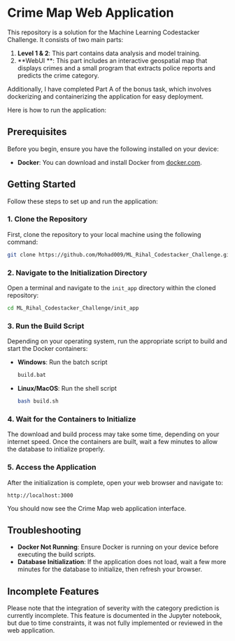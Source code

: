 # Crime Map Web Application

This repository is a solution for the Machine Learning Codestacker Challenge. It consists of two main parts:

1. **Level 1 & 2**: This part contains data analysis and model training.
2. **WebUI **: This part includes an interactive geospatial map that displays crimes and a small program that extracts police reports and predicts the crime category.

Additionally, I have completed Part A of the bonus task, which involves dockerizing and containerizing the application for easy deployment.

Here is how to run the application:

## Prerequisites

Before you begin, ensure you have the following installed on your device:

- **Docker**: You can download and install Docker from [docker.com](https://www.docker.com/).

## Getting Started

Follow these steps to set up and run the application:

### 1. Clone the Repository

First, clone the repository to your local machine using the following command:

```bash
git clone https://github.com/Mohad009/ML_Rihal_Codestacker_Challenge.git
```

### 2. Navigate to the Initialization Directory

Open a terminal and navigate to the `init_app` directory within the cloned repository:

```bash
cd ML_Rihal_Codestacker_Challenge/init_app
```

### 3. Run the Build Script

Depending on your operating system, run the appropriate script to build and start the Docker containers:

- **Windows**: Run the batch script
  ```cmd
  build.bat
  ```

- **Linux/MacOS**: Run the shell script
  ```bash
  bash build.sh
  ```

### 4. Wait for the Containers to Initialize

The download and build process may take some time, depending on your internet speed. Once the containers are built, wait a few minutes to allow the database to initialize properly.

### 5. Access the Application

After the initialization is complete, open your web browser and navigate to:

```
http://localhost:3000
```

You should now see the Crime Map web application interface.

## Troubleshooting

- **Docker Not Running**: Ensure Docker is running on your device before executing the build scripts.
- **Database Initialization**: If the application does not load, wait a few more minutes for the database to initialize, then refresh your browser.


## Incomplete Features

Please note that the integration of severity with the category prediction is currently incomplete. This feature is documented in the Jupyter notebook, but due to time constraints, it was not fully implemented or reviewed in the web application.
